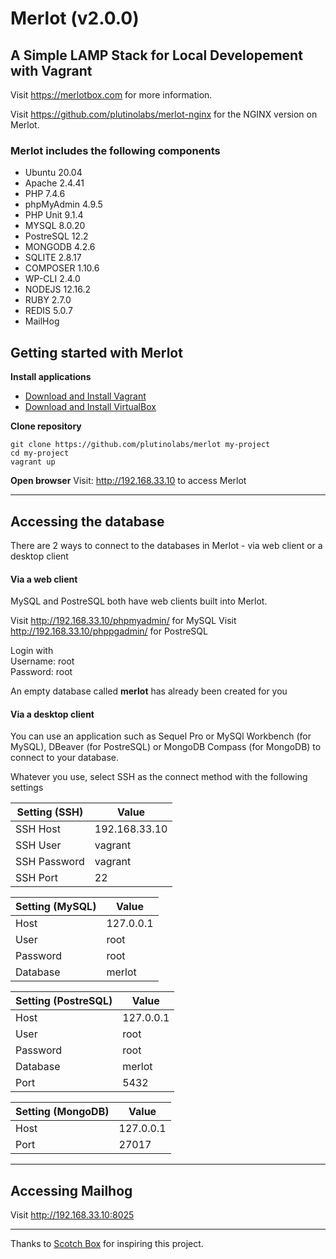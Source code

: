 
# Merlot (v2.0.0)
## A Simple LAMP Stack for Local Developement with Vagrant

Visit https://merlotbox.com for more information.

Visit https://github.com/plutinolabs/merlot-nginx for the NGINX version on Merlot.

### Merlot includes the following components

- Ubuntu 20.04
- Apache 2.4.41
- PHP 7.4.6
- phpMyAdmin 4.9.5
- PHP Unit 9.1.4
- MYSQL 8.0.20
- PostreSQL 12.2
- MONGODB 4.2.6
- SQLITE 2.8.17
- COMPOSER 1.10.6
- WP-CLI 2.4.0
- NODEJS 12.16.2
- RUBY 2.7.0
- REDIS 5.0.7
- MailHog


## Getting started with Merlot
**Install applications**
- [Download and Install Vagrant](https://www.vagrantup.com/downloads.html)
- [Download and Install VirtualBox](https://www.virtualbox.org/wiki/Downloads)

**Clone repository**

`git clone https://github.com/plutinolabs/merlot my-project`  
`cd my-project`  
`vagrant up`

**Open browser**
Visit: http://192.168.33.10 to access Merlot

---------------

## Accessing the database
There are 2 ways to connect to the databases in Merlot - via  web client or a desktop client

#### Via a web client
MySQL and PostreSQL both have web clients built into Merlot.

Visit http://192.168.33.10/phpmyadmin/ for MySQL
Visit http://192.168.33.10/phppgadmin/ for PostreSQL

Login with  
Username: root  
Password: root

An empty database called **merlot** has already been created for you

#### Via a desktop client
You can use an application such as Sequel Pro or MySQl Workbench (for MySQL), DBeaver (for PostreSQL) or MongoDB Compass (for MongoDB) to connect to your database.

Whatever you use, select SSH as the connect method with the following settings

| Setting (SSH)      | Value |
| ---------------| ------------- |
| SSH Host       | 192.168.33.10 |  
| SSH User       | vagrant      |
| SSH Password   | vagrant      |
| SSH Port       | 22            |

| Setting (MySQL)      | Value |
| ---------------| ------------- |
| Host     | 127.0.0.1     |
| User     | root          |
| Password | root          |
| Database | merlot        |     

| Setting (PostreSQL)     | Value |
| ---------------| ------------- |
| Host     | 127.0.0.1     |
| User     | root          |
| Password | root          |
| Database | merlot        |
| Port  | 5432        |

| Setting (MongoDB)    | Value |
| ---------------| ------------- |
| Host     | 127.0.0.1     |
| Port     | 27017          |


---------------
## Accessing Mailhog
Visit http://192.168.33.10:8025

---------------

Thanks to [Scotch Box](https://github.com/scotch-io/scotch-box) for inspiring this project.
